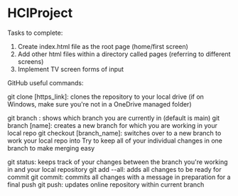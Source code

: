 # HCIProject

Tasks to complete:
1. Create index.html file as the root page (home/first screen)
2. Add other html files within a directory called pages (referring to different screens)
3. Implement TV screen forms of input

GitHub useful commands:

git clone [https_link]: clones the repository to your local drive (if on Windows, make sure you're not in a OneDrive managed folder)

git branch : shows which branch you are currently in (default is main)
git branch [name]: creates a new branch for which you are working in your local repo
git checkout [branch_name]: switches over to a new branch to work your local repo into
Try to keep all of your individual changes in one branch to make merging easy

git status: keeps track of your changes between the branch you're working in and your local repository
git add --all: adds all changes to be ready for commit
git commit: commits all changes with a message in preparation for a final push
git push: updates online repository within current branch


